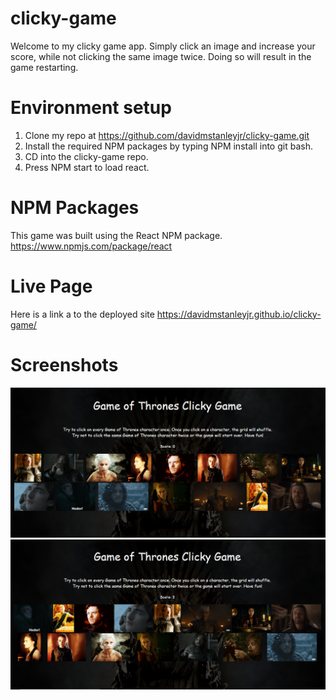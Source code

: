 # clicky-game

Welcome to my clicky game app. Simply click an image and increase your score, while not clicking the same image twice. Doing so will result in the game restarting.

# Environment setup

1. Clone my repo at https://github.com/davidmstanleyjr/clicky-game.git
2. Install the required NPM packages by typing NPM install into git bash.
3. CD into the clicky-game repo.
4. Press NPM start to load react.

# NPM Packages

This game was built using the React NPM package. https://www.npmjs.com/package/react

# Live Page

Here is a link a to the deployed site https://davidmstanleyjr.github.io/clicky-game/

# Screenshots

![Screenshot 1](public/img/snip1.PNG)
![Screenshot 2](public/img/snip2.PNG)

